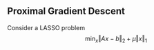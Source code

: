 ## Proximal Gradient Descent

Consider a LASSO problem
$$
\min_x \Vert Ax-b \Vert_2 + \mu\Vert x \Vert_1
$$